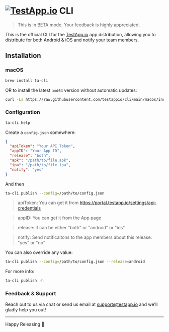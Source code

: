 # [<img src="https://assets.testapp.io/logo/blue.svg" alt="TestApp.io"/>](https://testapp.io/) CLI

> This is in BETA mode. Your feedback is highly appreciated.

This is the official CLI for the [TestApp.io](https://testapp.io) app distribution,
allowing you to distribute for both Android & iOS and notify your team members.

## Installation

### macOS

```bash
brew install ta-cli
```

OR to install the latest `amd64` version without automatic updates:

```bash
curl -Ls https://raw.githubusercontent.com/testappio/cli/main/macos/install.sh | sh
```

### Configuration

```bash
ta-cli help
```

Create a `config.json` somewhere:

```json
{
  "apiToken": "Your API Token",
  "appID": "Your App ID",
  "release": "both",
  "apk": "/path/to/file.apk",
  "ipa": "/path/to/file.ipa",
  "notify": "yes"
}
```

And then

```bash
ta-cli publish --config=/path/to/config.json
```

> apiToken: You can get it from https://portal.testapp.io/settings/api-credentials

> appID: You can get it from the App page

> release: It can be either "both" or "android" or "ios"

> notify: Send notificaitons to the app members about this release: "yes" or "no"

You can also override any value:

```bash
ta-cli publish --config=/path/to/config.json --release=android
```

For more info:

```bash
ta-cli publish -h
```

### Feedback & Support

Reach out to us via chat or send us email at support@testapp.io and we'll gladly help you out!

---

Happy Releasing 🎉

